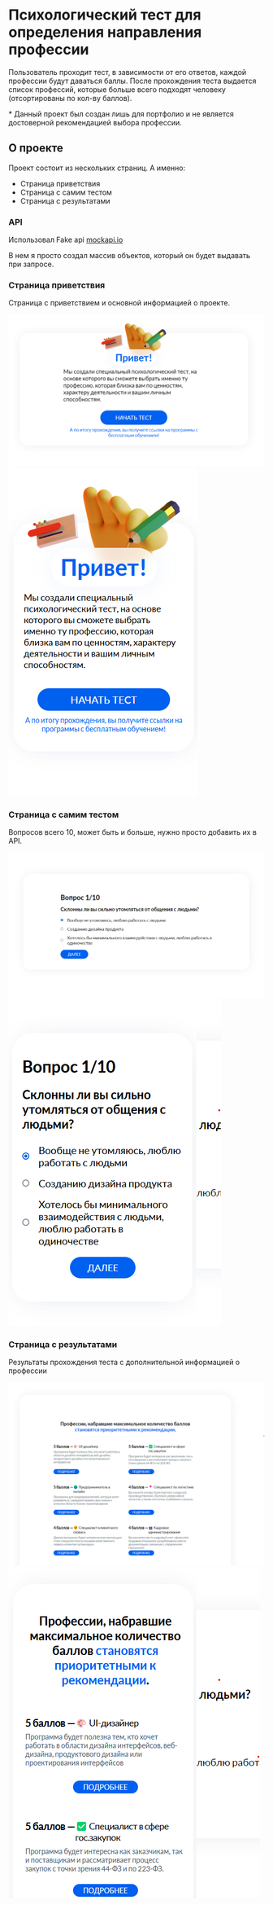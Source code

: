 # Психологический тест для определения направления профессии

Пользователь проходит тест, в зависимости от его ответов, каждой профессии будут даваться баллы.
После прохождения теста выдается список профессий, которые больше всего подходят человеку (отсортированы по кол-ву баллов).

\* Данный проект был создан лишь для портфолио и не является достоверной рекомендацией выбора профессии. 

## О проекте

Проект состоит из нескольких страниц.
А именно:
- Страница приветствия
- Страница с самим тестом
- Страница с результатами

### API

Использовал Fake api [mockapi.io](https://mockapi.io/)

В нем я просто создал массив объектов, который он будет выдавать при запросе.

### Страница приветствия

Страница с приветствием и основной информацией о проекте.

![Страница с приветствием (компьютер)](./readme_images/desktop_hello_page.png)
![Страница с приветствием (телефон)](./readme_images/phone_hello_page.png)


### Страница с самим тестом

Вопросов всего 10, может быть и больше, нужно просто добавить их в API.

![Страница с тестом (компьютер)](./readme_images/desktop_quiz_page.png)
![Страница с тестом (телефон)](./readme_images/phone_quiz_page.png)

### Страница с результатами

Результаты прохождения теста с дополнительной информацией о профессии

![Страница с результатами (компьютер)](./readme_images/desktop_result_page.png)
![Страница с результатами (телефон)](./readme_images/phone_result_page.png)
